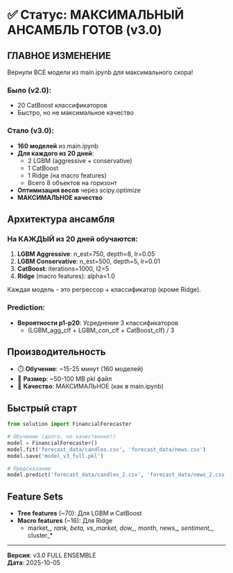 # ✅ Статус: МАКСИМАЛЬНЫЙ АНСАМБЛЬ ГОТОВ (v3.0)

## ГЛАВНОЕ ИЗМЕНЕНИЕ

Вернули ВСЕ модели из main.ipynb для максимального скора!

### Было (v2.0):
- 20 CatBoost классификаторов
- Быстро, но не максимальное качество

### Стало (v3.0):
- **160 моделей** из main.ipynb
- **Для каждого из 20 дней**:
  * 2 LGBM (aggressive + conservative)
  * 1 CatBoost  
  * 1 Ridge (на macro features)
  * Всего 8 объектов на горизонт
- **Оптимизация весов** через scipy.optimize
- **МАКСИМАЛЬНОЕ качество**

## Архитектура ансамбля

### На КАЖДЫЙ из 20 дней обучаются:

1. **LGBM Aggressive**: n_est=750, depth=8, lr=0.05
2. **LGBM Conservative**: n_est=500, depth=5, lr=0.01
3. **CatBoost**: iterations=1000, l2=5
4. **Ridge** (macro features): alpha=1.0

Каждая модель - это регрессор + классификатор (кроме Ridge).

### Prediction:

- **Вероятности p1-p20**: Усреднение 3 классификаторов
  * (LGBM_agg_clf + LGBM_con_clf + CatBoost_clf) / 3

## Производительность

- ⏱️ **Обучение**: ~15-25 минут (160 моделей)
- 💾 **Размер**: ~50-100 MB pkl файл
- 🎯 **Качество**: МАКСИМАЛЬНОЕ (как в main.ipynb)

## Быстрый старт

```python
from solution import FinancialForecaster

# Обучение (долго, но качественно!)
model = FinancialForecaster()
model.fit('forecast_data/candles.csv', 'forecast_data/news.csv')
model.save('model_v3_full.pkl')

# Предсказание
model.predict('forecast_data/candles_2.csv', 'forecast_data/news_2.csv', 'submission.csv')
```

## Feature Sets

- **Tree features** (~70): Для LGBM и CatBoost
- **Macro features** (~16): Для Ridge
  * market_*, rank, beta, vs_market, dow_*, month, news_*, sentiment_*, cluster_*

---

**Версия**: v3.0 FULL ENSEMBLE  
**Дата**: 2025-10-05
